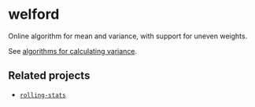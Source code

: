 # welford

Online algorithm for mean and variance, with support for uneven weights.

See
[algorithms for calculating variance](https://en.wikipedia.org/wiki/Algorithms_for_calculating_variance).

## Related projects

-   [`rolling-stats`](https://crates.io/crates/rolling-stats)
